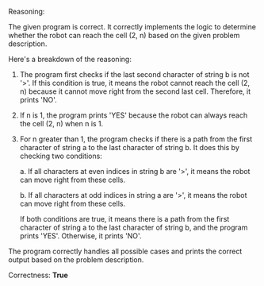 Reasoning: 

The given program is correct. It correctly implements the logic to determine whether the robot can reach the cell (2, n) based on the given problem description.

Here's a breakdown of the reasoning:

1. The program first checks if the last second character of string b is not '>'. If this condition is true, it means the robot cannot reach the cell (2, n) because it cannot move right from the second last cell. Therefore, it prints 'NO'.

2. If n is 1, the program prints 'YES' because the robot can always reach the cell (2, n) when n is 1.

3. For n greater than 1, the program checks if there is a path from the first character of string a to the last character of string b. It does this by checking two conditions:

   a. If all characters at even indices in string b are '>', it means the robot can move right from these cells.

   b. If all characters at odd indices in string a are '>', it means the robot can move right from these cells.

   If both conditions are true, it means there is a path from the first character of string a to the last character of string b, and the program prints 'YES'. Otherwise, it prints 'NO'.

The program correctly handles all possible cases and prints the correct output based on the problem description.

Correctness: **True**